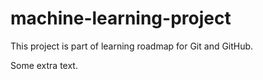 # machine-learning-project
This project is part of learning roadmap for Git and GitHub.

Some extra text.

